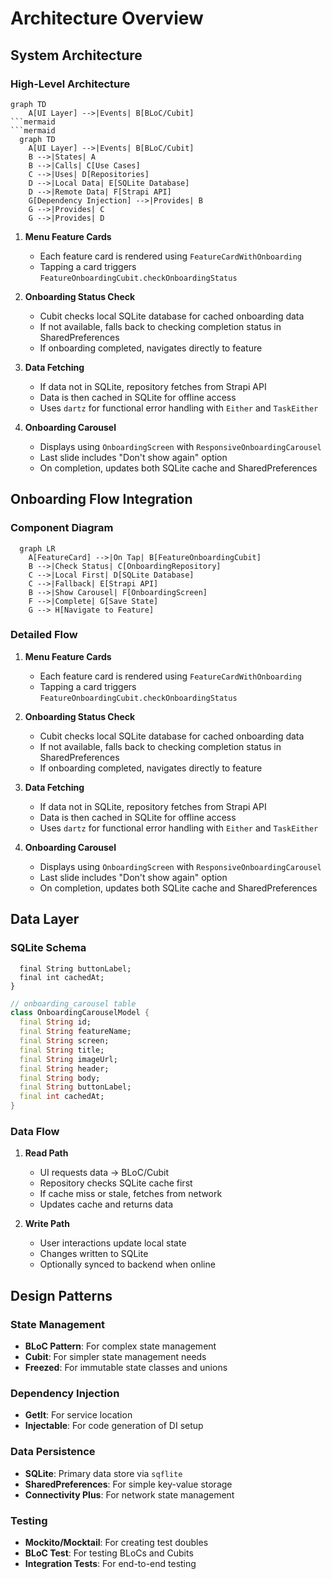 # Architecture Overview

## System Architecture

### High-Level Architecture

```mermaid
graph TD
    A[UI Layer] -->|Events| B[BLoC/Cubit]
```mermaid
```mermaid
  graph TD
    A[UI Layer] -->|Events| B[BLoC/Cubit]
    B -->|States| A
    B -->|Calls| C[Use Cases]
    C -->|Uses| D[Repositories]
    D -->|Local Data| E[SQLite Database]
    D -->|Remote Data| F[Strapi API]
    G[Dependency Injection] -->|Provides| B
    G -->|Provides| C
    G -->|Provides| D
```
1. **Menu Feature Cards**
   - Each feature card is rendered using `FeatureCardWithOnboarding`
   - Tapping a card triggers `FeatureOnboardingCubit.checkOnboardingStatus`

2. **Onboarding Status Check**
   - Cubit checks local SQLite database for cached onboarding data
   - If not available, falls back to checking completion status in SharedPreferences
   - If onboarding completed, navigates directly to feature

3. **Data Fetching**
   - If data not in SQLite, repository fetches from Strapi API
   - Data is then cached in SQLite for offline access
   - Uses `dartz` for functional error handling with `Either` and `TaskEither`

4. **Onboarding Carousel**
   - Displays using `OnboardingScreen` with `ResponsiveOnboardingCarousel`
   - Last slide includes "Don't show again" option
   - On completion, updates both SQLite cache and SharedPreferences

## Onboarding Flow Integration

### Component Diagram

```mermaid
  graph LR
    A[FeatureCard] -->|On Tap| B[FeatureOnboardingCubit]
    B -->|Check Status| C[OnboardingRepository]
    C -->|Local First| D[SQLite Database]
    C -->|Fallback| E[Strapi API]
    B -->|Show Carousel| F[OnboardingScreen]
    F -->|Complete| G[Save State]
    G --> H[Navigate to Feature]
```

### Detailed Flow

1. **Menu Feature Cards**
   - Each feature card is rendered using `FeatureCardWithOnboarding`
   - Tapping a card triggers `FeatureOnboardingCubit.checkOnboardingStatus`

2. **Onboarding Status Check**
   - Cubit checks local SQLite database for cached onboarding data
   - If not available, falls back to checking completion status in SharedPreferences
   - If onboarding completed, navigates directly to feature

3. **Data Fetching**
   - If data not in SQLite, repository fetches from Strapi API
   - Data is then cached in SQLite for offline access
   - Uses `dartz` for functional error handling with `Either` and `TaskEither`

4. **Onboarding Carousel**
   - Displays using `OnboardingScreen` with `ResponsiveOnboardingCarousel`
   - Last slide includes "Don't show again" option
   - On completion, updates both SQLite cache and SharedPreferences
## Data Layer

### SQLite Schema

```mermaid
  final String buttonLabel;
  final int cachedAt;
}
```
```dart
// onboarding_carousel table
class OnboardingCarouselModel {
  final String id;
  final String featureName;
  final String screen;
  final String title;
  final String imageUrl;
  final String header;
  final String body;
  final String buttonLabel;
  final int cachedAt;
}
```

### Data Flow

1. **Read Path**
   - UI requests data → BLoC/Cubit
   - Repository checks SQLite cache first
   - If cache miss or stale, fetches from network
   - Updates cache and returns data

2. **Write Path**
   - User interactions update local state
   - Changes written to SQLite
   - Optionally synced to backend when online

## Design Patterns

### State Management
- **BLoC Pattern**: For complex state management
- **Cubit**: For simpler state management needs
- **Freezed**: For immutable state classes and unions

### Dependency Injection
- **GetIt**: For service location
- **Injectable**: For code generation of DI setup

### Data Persistence
- **SQLite**: Primary data store via `sqflite`
- **SharedPreferences**: For simple key-value storage
- **Connectivity Plus**: For network state management

### Testing
- **Mockito/Mocktail**: For creating test doubles
- **BLoC Test**: For testing BLoCs and Cubits
- **Integration Tests**: For end-to-end testing
